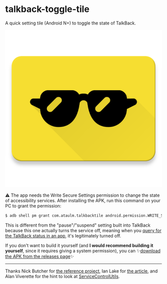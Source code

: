 # talkback-toggle-tile

A quick setting tile (Android N+) to toggle the state of TalkBack.

![""](web_hi_res_512.png)

:warning: The app needs the Write Secure Settings permission to change the state of accessibility services. After installing the APK, run this command on your PC to grant the permission:

```bash
$ adb shell pm grant com.ataulm.talkbacktile android.permission.WRITE_SECURE_SETTINGS
```

This is different from the "pause"/"suspend" setting built into TalkBack because this one actually turns the service off, meaning when you [query for the TalkBack status in an app](https://www.novoda.com/blog/accessibilitools/), it's legitimately turned off.

If you don't want to build it yourself (and **I would recommend building it yourself**, since it requires giving a system permission), you can :sparkles:[download the APK from the releases page](https://github.com/ataulm/talkback-toggle-tile/releases):sparkles:

---

Thanks Nick Butcher for [the reference project](https://github.com/nickbutcher/AnimatorDurationTile), Ian Lake for [the article](https://medium.com/google-developers/quick-settings-tiles-e3c22daf93a8), and Alan Viverette for the hint to look at [ServiceControlUtils](https://android.googlesource.com/platform/cts/+/master/tests/accessibility/src/android/view/accessibility/cts/ServiceControlUtils.java).

